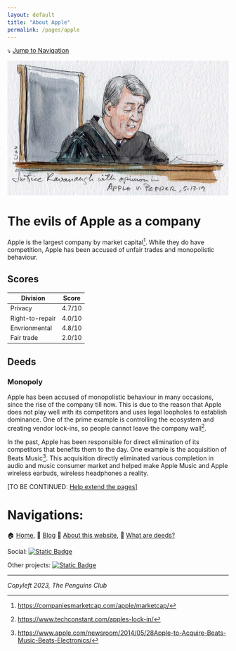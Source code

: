 ```yaml
---
layout: default
title: "About Apple"
permalink: /pages/apple
---
```

⤵️ [Jump to Navigation](#navigations)

![Apple vs Pepper case over Apple Store monopoly](img/applecourt.jpg)

# The evils of Apple as a company

Apple is the largest company by market capital[^1]. While they do have competition, Apple has been accused of unfair trades and monopolistic behaviour.

## Scores


| Division        | Score  |
| ----------------- | -------- |
| Privacy         | 4.7/10 |
| Right-to-repair | 4.0/10 |
| Envrionmental   | 4.8/10 |
| Fair trade      | 2.0/10 |

## Deeds

### Monopoly

Apple has been accused of monopolistic behaviour in many occasions, since the rise of the company till now. This is due to the reason that Apple does not play well with its competitors and uses legal loopholes to establish dominance. One of the prime example is controlling the ecosystem and creating vendor lock-ins, so people cannot leave the company wall[^2].

In the past, Apple has been responsible for direct elimination of its competitors that benefits them to the day. One example is the acquisition of Beats Music[^3]. This acquisition directly eliminated various completion in audio and music consumer market and helped make Apple Music and Apple wireless earbuds, wireless headphones a reality. 

[TO BE CONTINUED: [Help extend the pages](https://github.com/imahbub/evilapple/discussions)]

[^1]: https://companiesmarketcap.com/apple/marketcap/
    
[^2]: https://www.techconstant.com/apples-lock-in/

[^3]: https://www.apple.com/newsroom/2014/05/28Apple-to-Acquire-Beats-Music-Beats-Electronics/

# Navigations:

🏠 [Home](https://evilapple.org), 📝 [Blog](/pages/blog) 📖 [About this website](about), 📢 [What are deeds?](deeds)

Social: <a href="https://t.me/The_PenguinsClub">![Static Badge](https://img.shields.io/badge/Telegram-join_us-0088CC?logo=telegram&logoColor=white&link=https%3A%2F%2Ft.me%2FThe_PenguinsClub)</a>

Other projects: <a href="https://the-penguins-club.github.io/bd-blockade/">![Static Badge](https://img.shields.io/badge/The_Penguins_Club%2Fbd--blockade-black?logo=github&logoColor=white&link=https%3A%2F%2Fgithub.com%2FThe-Penguins-Club%2Fbd-blockade)</a>

---

*Copyleft 2023, The Penguins Club*

<script src="https://giscus.app/client.js"
        data-repo="imahbub/evilapple"
        data-repo-id="R_kgDOKvVkrw"
        data-category="General"
        data-category-id="DIC_kwDOKvVkr84CbEw5"
        data-mapping="pathname"
        data-strict="0"
        data-reactions-enabled="1"
        data-emit-metadata="0"
        data-input-position="top"
        data-theme="light"
        data-lang="en"
        crossorigin="anonymous"
        async>
</script>
